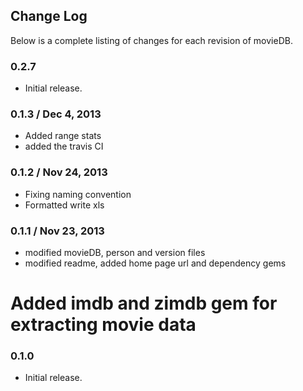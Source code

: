 ## Change Log

Below is a complete listing of changes for each revision of movieDB.

### 0.2.7
* Initial release.

### 0.1.3 / Dec 4, 2013
* Added range stats
* added the travis CI

### 0.1.2 / Nov 24, 2013
* Fixing naming convention
* Formatted write xls

### 0.1.1 / Nov 23, 2013
* modified movieDB, person and version files
* modified readme, added home page url and dependency gems
# Added imdb and zimdb gem for extracting movie data

### 0.1.0
* Initial release.
